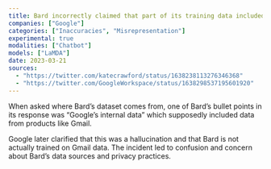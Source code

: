 ```yaml
---
title: Bard incorrectly claimed that part of its training data included internal data from Gmail, causing confusion
companies: ["Google"]
categories: ["Inaccuracies", "Misrepresentation"]
experimental: true
modalities: ["Chatbot"]
models: ["LaMDA"]
date: 2023-03-21
sources:
  - "https://twitter.com/katecrawford/status/1638238113276346368"
  - "https://twitter.com/GoogleWorkspace/status/1638298537195601920"
---
```


When asked where Bard’s dataset comes from, one of Bard’s bullet points in its response was “Google’s internal data” which supposedly included data from products like Gmail.

Google later clarified that this was a hallucination and that Bard is not actually trained on Gmail data. The incident led to confusion and concern about Bard’s data sources and privacy practices.
